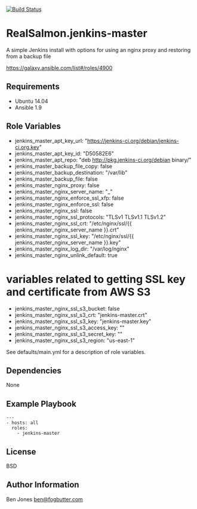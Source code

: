 [![Build Status](https://travis-ci.org/RealSalmon/ansible-jenkins-master.svg?branch=master)](https://travis-ci.org/RealSalmon/ansible-jenkins-master)

RealSalmon.jenkins-master
=========================
A simple Jenkins install with options for using an nginx proxy and restoring
from a backup file

https://galaxy.ansible.com/list#/roles/4900

Requirements
------------
- Ubuntu 14.04
- Ansible 1.9

Role Variables
--------------
- jenkins_master_apt_key_url: "https://jenkins-ci.org/debian/jenkins-ci.org.key"
- jenkins_master_apt_key_id: "D50582E6"
- jenkins_master_apt_repo: "deb http://pkg.jenkins-ci.org/debian binary/"
- jenkins_master_backup_file_copy: false
- jenkins_master_backup_destination: "/var/lib"
- jenkins_master_backup_file: false
- jenkins_master_nginx_proxy: false
- jenkins_master_nginx_server_name: "_"
- jenkins_master_nginx_enforce_ssl_xfp: false
- jenkins_master_nginx_enforce_ssl: false
- jenkins_master_nginx_ssl: false
- jenkins_master_nginx_ssl_protocols: "TLSv1 TLSv1.1 TLSv1.2"
- jenkins_master_nginx_ssl_crt: "/etc/nginx/ssl/{{ jenkins_master_nginx_server_name }}.crt"
- jenkins_master_nginx_ssl_key: "/etc/nginx/ssl/{{ jenkins_master_nginx_server_name }}.key"
- jenkins_master_nginx_log_dir: "/var/log/nginx"
- jenkins_master_nginx_unlink_default: true

# variables related to getting SSL key and certificate from AWS S3
- jenkins_master_nginx_ssl_s3_bucket: false
- jenkins_master_nginx_ssl_s3_crt: "jenkins-master.crt"
- jenkins_master_nginx_ssl_s3_key: "jenkins-master.key"
- jenkins_master_nginx_ssl_s3_access_key: ""
- jenkins_master_nginx_ssl_s3_secret_key: ""
- jenkins_master_nginx_ssl_s3_region: "us-east-1"

See defaults/main.yml for a description of role variables.

Dependencies
------------
None

Example Playbook
----------------
    ---
    - hosts: all
      roles:
        - jenkins-master

License
-------
BSD

Author Information
------------------
Ben Jones <ben@fogbutter.com>
